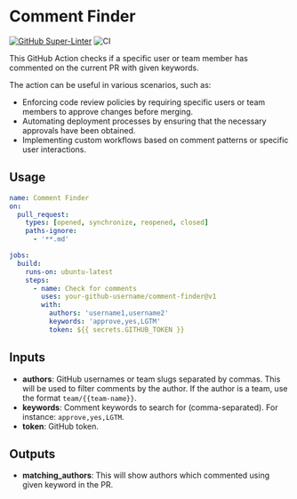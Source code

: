 # Comment Finder

[![GitHub Super-Linter](https://github.com/actions/javascript-action/actions/workflows/linter.yml/badge.svg)](https://github.com/super-linter/super-linter)
![CI](https://github.com/actions/javascript-action/actions/workflows/ci.yml/badge.svg)

This GitHub Action checks if a specific user or team member has commented on the
current PR with given keywords.

The action can be useful in various scenarios, such as:

- Enforcing code review policies by requiring specific users or team members to
  approve changes before merging.
- Automating deployment processes by ensuring that the necessary approvals have
  been obtained.
- Implementing custom workflows based on comment patterns or specific user
  interactions.

## Usage

```yaml
name: Comment Finder
on:
  pull_request:
    types: [opened, synchronize, reopened, closed]
    paths-ignore:
      - '**.md'

jobs:
  build:
    runs-on: ubuntu-latest
    steps:
      - name: Check for comments
        uses: your-github-username/comment-finder@v1
        with:
          authors: 'username1,username2'
          keywords: 'approve,yes,LGTM'
          token: ${{ secrets.GITHUB_TOKEN }}
```

## Inputs

- **authors**: GitHub usernames or team slugs separated by commas. This will be
  used to filter comments by the author. If the author is a team, use the format
  `team/{{team-name}}`.
- **keywords**: Comment keywords to search for (comma-separated). For instance:
  `approve,yes,LGTM`.
- **token**: GitHub token.

## Outputs

- **matching_authors**: This will show authors which commented using given
  keyword in the PR.
